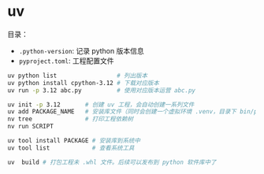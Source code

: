 # uv

目录：

- `.python-version`: 记录 python 版本信息
- `pyproject.toml`: 工程配置文件

```sh
uv python list                 # 列出版本
uv python install cpython-3.12 # 下载对应版本
uv run -p 3.12 abc.py          # 使用对应版本运营 abc.py

uv init -p 3.12       # 创建 uv 工程，会自动创建一系列文件
uv add PACKAGE_NAME   # 安装库文件（同时会创建一个虚拟环境 .venv，目录下 bin/phthon 是解释器）
nv tree               # 打印工程依赖树
nv run SCRIPT

uv tool install PACKAGE # 安装库到系统中
uv tool list            # 查看系统工具

uv  build # 打包工程未 .whl 文件。后续可以发布到 python 软件库中了
```
